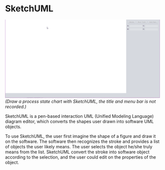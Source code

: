 SketchUML
=========

![Draw the process state chart](doc/ProcessSTM.gif)
*(Draw a process state chart with SketchUML, the title and menu bar is not recorded.)*

SketchUML is a pen-based interaction UML (Unified Modeling Language) diagram editor, 
which converts the shapes user drawn into software UML objects.

To use SketchUML, the user first imagine the shape of a figure and draw it on the software.
The software then recognizes the stroke and provides a list of objects the user likely means.
The user selects the object he/she truly means from the list. SketchUML convert the 
stroke into software object according to the selection, and the user could edit on the 
properties of the object.
